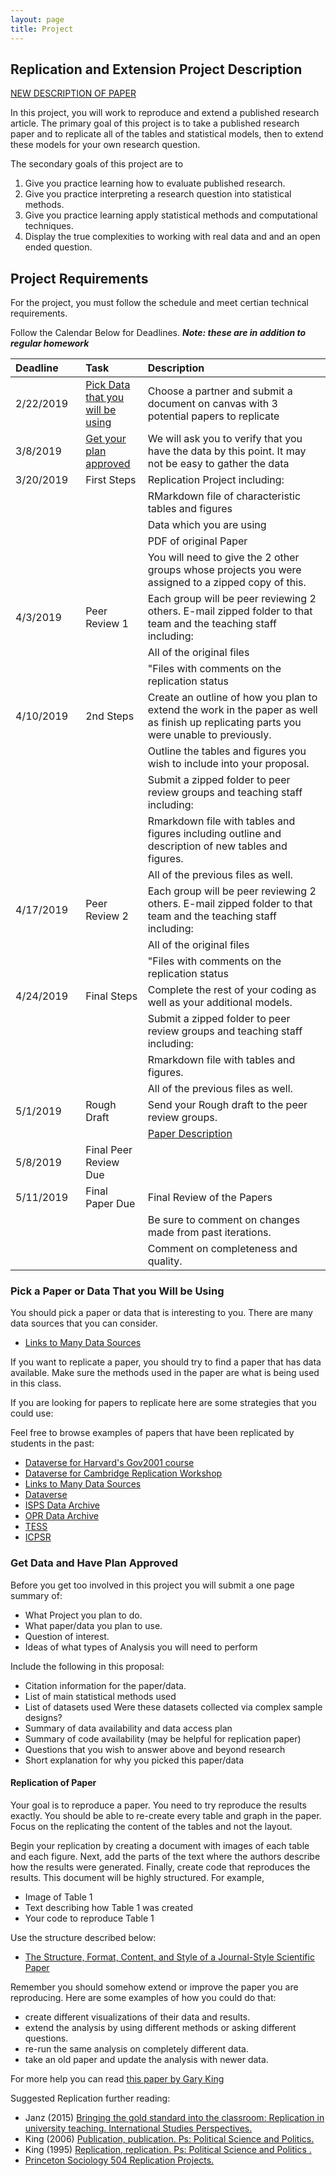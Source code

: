 ```yaml
---
layout: page
title: Project
---
```



## Replication and Extension Project Description

[NEW DESCRIPTION OF PAPER](../Project/paper_description.md)

In this project, you will work to reproduce and extend a published research article. The primary goal of this project is to take a published research paper and to replicate all of the tables and statistical models, then to extend these models for your own research question. 


The secondary goals of this project are to 

1. Give you practice learning how to evaluate published research. 
2. Give you practice interpreting a research question into statistical methods.
3. Give you practice learning apply statistical methods and computational techniques.
4. Display the true complexities to working with real data and and an open ended question. 



## Project Requirements

For the project, you must follow the schedule and meet certian technical requirements.


Follow the Calendar Below for Deadlines. ***Note: these are in addition to regular homework***

    
<center>
        
        
       
<table>
 <colgroup>
    <col width="15%" />
    <col width="15%" />
    <col width="50%" />
    </colgroup>

<thead>
<tr>
<th align="left">Deadline</th>
<th align="left">Task</th>
<th align="left">Description</th>
</tr>
</thead><tbody>
<tr>
<td align="left">2/22/2019</td>
<td align="left"><a href="#pick-a-paper-or-data-that-you-will-be-using">Pick Data that you will be using</a></td>
<td align="left">Choose a partner and submit a document on canvas with  3 potential papers to replicate</td>
</tr>
<tr>
<td align="left">3/8/2019</td>
<td align="left"><a href="#get-data-and-have-plan-approved">Get your plan approved</a></td>
<td align="left">We will ask you to verify that you have the data by this point. It may not be easy to gather the data</td>
</tr>
<tr>
<td align="left">3/20/2019</td>
<td align="left">First Steps</td>
<td align="left">Replication Project including:</td>
</tr>
<tr>
<td align="left"></td>
<td align="left"></td>
<td align="left">RMarkdown  file of characteristic tables and figures</td>
</tr>
<tr>
<td align="left"></td>
<td align="left"></td>
<td align="left">Data which you are using</td>
</tr>
<tr>
<td align="left"></td>
<td align="left"></td>
<td align="left">PDF of original Paper</td>
</tr>
<tr>
<td align="left"></td>
<td align="left"></td>
<td align="left">You will need to give the 2 other groups whose projects you were assigned to a zipped copy of this.</td>
</tr>
<tr>
<td align="left">4/3/2019</td>
<td align="left">Peer Review 1</td>
<td align="left">Each group will be peer reviewing 2 others. E-mail zipped folder to that team and the teaching staff including:</td>
</tr>
<tr>
<td align="left"></td>
<td align="left"></td>
<td align="left">All of the original files</td>
</tr>
<tr>
<td align="left"></td>
<td align="left"></td>
<td align="left">&quot;Files with comments on the replication status</td>
</tr>
<tr>
<td align="left">4/10/2019</td>
<td align="left">2nd Steps</td>
<td align="left">Create an outline of how you plan to extend the work in the paper as well as finish up replicating parts you were unable to previously.</td>
</tr>
<tr>
<td align="left"></td>
<td align="left"></td>
<td align="left">Outline the tables and figures you wish to include into your proposal.</td>
</tr>
<tr>
<td align="left"></td>
<td align="left"></td>
<td align="left">Submit a zipped folder to peer review groups and teaching staff including:</td>
</tr>
<tr>
<td align="left"></td>
<td align="left"></td>
<td align="left">Rmarkdown file with tables and figures including outline and description of new tables and figures.</td>
</tr>
<tr>
<td align="left"></td>
<td align="left"></td>
<td align="left">All of the previous files as well.</td>
</tr>
<tr>
<td align="left">4/17/2019</td>
<td align="left">Peer Review 2</td>
<td align="left">Each group will be peer reviewing 2 others. E-mail zipped folder to that team and the teaching staff including:</td>
</tr>
<tr>
<td align="left"></td>
<td align="left"></td>
<td align="left">All of the original files</td>
</tr>
<tr>
<td align="left"></td>
<td align="left"></td>
<td align="left">&quot;Files with comments on the replication status</td>
</tr>
<tr>
<td align="left">4/24/2019</td>
<td align="left">Final Steps</td>
<td align="left">Complete the rest of your coding as well as your additional models.</td>
</tr>
<tr>
<td align="left"></td>
<td align="left"></td>
<td align="left">Submit a zipped folder to peer review groups and teaching staff including:</td>
</tr>
<tr>
<td align="left"></td>
<td align="left"></td>
<td align="left">Rmarkdown file with tables and figures.</td>
</tr>
<tr>
<td align="left"></td>
<td align="left"></td>
<td align="left">All of the previous files as well.</td>
</tr>
<tr>
<td align="left">5/1/2019</td>
<td align="left">Rough Draft</td>
<td align="left">Send your Rough draft to the peer review groups.</td>
</tr>
<tr>
<td align="left"></td>
<td align="left"></td>
<td align="left"><a href="../Project/paper_description">Paper Description</a></td>
</tr>
<tr>
<td align="left">5/8/2019</td>
<td align="left">Final Peer Review Due</td>
<td align="left"></td>
</tr>
<tr>
<td align="left">5/11/2019</td>
<td align="left">Final Paper Due</td>
<td align="left">Final Review of the Papers</td>
</tr>
<tr>
<td align="left"></td>
<td align="left"></td>
<td align="left">Be sure to comment on changes made from past iterations.</td>
</tr>
<tr>
<td align="left"></td>
<td align="left"></td>
<td align="left">Comment on completeness and quality.</td>
</tr>
</tbody></table>


</center>


### Pick a Paper or Data That you Will be Using

You should pick a paper or data that is interesting to you. There are many data sources that you can consider. 

- [Links to Many Data Sources](http://www.asdfree.com/)


If you want to replicate a paper, you should try to find a paper that has data available. Make sure the methods used in the paper are what is being used in this class. 

If you are looking for papers to replicate here are some strategies that you could use:

Feel free to browse examples of papers that have been replicated by students in the past: 


- [Dataverse for Harvard's Gov2001 course](http://projects.iq.harvard.edu/gov2001/data) 
- [Dataverse for Cambridge Replication Workshop](https://thedata.harvard.edu/dvn/dv/CambridgeReplication)
- [Links to Many Data Sources](http://www.asdfree.com/)
- [Dataverse](http://dataverse.org/)
- [ISPS Data Archive](http://isps.yale.edu/research/data)
- [OPR Data Archive](http://opr.princeton.edu/archive/)
- [TESS](http://www.tessexperiments.org/previousstudies.html)
- [ICPSR](http://www.icpsr.umich.edu/icpsrweb/ICPSR/)


### Get Data and Have Plan Approved


Before you get too involved in this project you will submit a one page summary of:

- What Project you plan to do. 
- What paper/data you plan to use.
- Question of interest.
- Ideas of what types of Analysis you will need to perform

Include the following in this proposal:



- Citation information for the paper/data.
- List of main statistical methods used
- List of datasets used Were these datasets collected via complex sample designs? 
- Summary of data availability and data access plan
- Summary of code availability (may be helpful for replication paper)
- Questions that you wish to answer above and beyond research
- Short explanation for why you picked this paper/data





#### Replication of Paper

Your goal is to reproduce a paper. You need to try reproduce the results exactly. 
You should be able to re-create every table and graph in the paper. Focus on the replicating the content of the tables and not the layout.  

Begin your replication by creating a document with images of each table and each figure. Next, add the parts of the text where the authors describe how the results were generated. Finally, create code that reproduces the results. This document will be highly structured. For example,

- Image of Table 1
- Text describing how Table 1 was created
- Your code to reproduce Table 1


Use the structure described below:

- [The Structure, Format, Content, and Style of a Journal-Style Scientific Paper](http://abacus.bates.edu/~ganderso/biology/resources/writing/HTW_Guide_Sections_3-7-2011.pdf)


Remember you should somehow extend or improve the paper you are reproducing. Here are some examples of how you could do that:

- create different visualizations of their data and results.
- extend the analysis by using different methods or asking different questions.
- re-run the same analysis on completely different data.
- take an old paper and update the analysis with newer data.


For more help you can read [this paper by Gary King](http://gking.harvard.edu/files/gking/files/paperspub.pdf)


Suggested Replication further reading:

- Janz (2015) [Bringing the gold standard into the classroom: Replication in university teaching. International Studies Perspectives.](http://dx.doi.org/10.1111/insp.12104)
- King (2006) [Publication, publication. Ps: Political Science and Politics.](http://gking.harvard.edu/files/gking/files/paperspub.pdf)
- King (1995) [Replication, replication. Ps: Political Science and Politics .](http://gking.harvard.edu/files/gking/files/replication.pdf)
- [Princeton Sociology 504 Replication Projects.](https://github.com/soc504-s2015-princeton/links_to_projects)